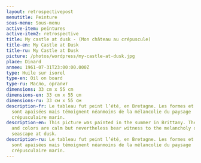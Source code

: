 ```yaml
---
layout: retrospectivepost
menutitle: Peinture
sous-menu: Sous-menu
active-item: peintures
active-item2: retrospective
title: My castle at dusk - (Mon château au crépuscule)
title-en: My Castle at Dusk
title-ru: My Castle at Dusk
picture: /photos/wordpress/my-castle-at-dusk.jpg
place: Dinard
annee: 1961-07-31T23:00:00.000Z
type: Huile sur isorel
type-en: Oil on board
type-ru: Масло, оргалит
dimensions: 33 cm x 55 cm
dimensions-en: 33 cm x 55 cm
dimensions-ru: 33 см x 55 см
description-fr: Le tableau fut peint l’été, en Bretagne. Les formes et couleurs
  sont apaisées mais témoignent néanmoins de la mélancolie du paysage
  crépusculaire marin.
description-en: This picture was painted in the summer in Brittany. The shapes
  and colors are calm but nevertheless bear witness to the melancholy of the
  seascape at dusk.
description-ru: Le tableau fut peint l’été, en Bretagne. Les formes et couleurs
  sont apaisées mais témoignent néanmoins de la mélancolie du paysage
  crépusculaire marin.
---
```

